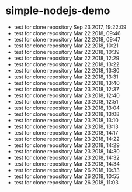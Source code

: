 # simple-nodejs-demo
* test for clone repository Sep 23 2017, 19:22:09
* test for clone repository Mar 22 2018, 09:46
* test for clone repository Mar 22 2018, 09:47
* test for clone repository Mar 22 2018, 10:21
* test for clone repository Mar 22 2018, 10:39
* test for clone repository Mar 22 2018, 12:29
* test for clone repository Mar 22 2018, 13:22
* test for clone repository Mar 22 2018, 13:30
* test for clone repository Mar 22 2018, 13:31
* test for clone repository Mar 22 2018, 13:40
* test for clone repository Mar 23 2018, 12:37
* test for clone repository Mar 23 2018, 12:40
* test for clone repository Mar 23 2018, 12:51
* test for clone repository Mar 23 2018, 13:04
* test for clone repository Mar 23 2018, 13:08
* test for clone repository Mar 23 2018, 13:10
* test for clone repository Mar 23 2018, 13:13
* test for clone repository Mar 23 2018, 14:17
* test for clone repository Mar 23 2018, 14:22
* test for clone repository Mar 23 2018, 14:29
* test for clone repository Mar 23 2018, 14:30
* test for clone repository Mar 23 2018, 14:32
* test for clone repository Mar 23 2018, 14:34
* test for clone repository Mar 26 2018, 10:33
* test for clone repository Mar 26 2018, 10:55
* test for clone repository Mar 26 2018, 11:03


